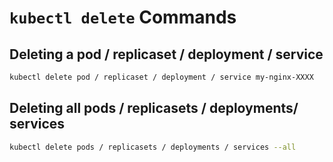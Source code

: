 # `kubectl delete` Commands

## Deleting a pod / replicaset / deployment / service

```bash
kubectl delete pod / replicaset / deployment / service my-nginx-XXXX
```

## Deleting all pods / replicasets / deployments/ services

```bash
kubectl delete pods / replicasets / deployments / services --all
```
